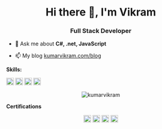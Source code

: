<h1 align="center">Hi there 👋, I'm Vikram</h1>
<h3 align="center">Full Stack Developer</h3>

- 💬 Ask me about **C#, .net, JavaScript**

- 📫 My blog <a href="https://kumarvikram.com/">kumarvikram.com/blog</a>

**Skills:**

<p align="left"><img src=https://konpa.github.io/devicon/devicon.git/icons/bootstrap/bootstrap-plain.svg alt=bootstrap width="20" height="20"/> <img src=https://konpa.github.io/devicon/devicon.git/icons/csharp/csharp-original.svg alt=csharp width="20" height="20"/> <img src=https://konpa.github.io/devicon/devicon.git/icons/dot-net/dot-net-original-wordmark.svg alt=dotnet width="20" height="20"/> <img src=https://konpa.github.io/devicon/devicon.git/icons/javascript/javascript-original.svg alt=javascript width="20" height="20"/></p><p align="center"> <img src=https://github-readme-stats.vercel.app/api?username=kumarvikram&show_icons=true alt=kumarvikram /> </p>

**Certifications**
<div data-iframe-width="150" data-iframe-height="270" data-share-badge-id="c91989c4-d6a7-4681-9a04-ae0f08780f75" data-share-badge-host="https://www.youracclaim.com"></div><script type="text/javascript" async src="//cdn.youracclaim.com/assets/utilities/embed.js"></script>
<div data-iframe-width="150" data-iframe-height="270" data-share-badge-id="062a8a50-2b6e-4691-b40b-1580e0c94a74" data-share-badge-host="https://www.youracclaim.com"></div><script type="text/javascript" async src="//cdn.youracclaim.com/assets/utilities/embed.js"></script>
<div data-iframe-width="150" data-iframe-height="270" data-share-badge-id="45155b90-86c6-4562-8a83-41713a7462cd" data-share-badge-host="https://www.youracclaim.com"></div><script type="text/javascript" async src="//cdn.youracclaim.com/assets/utilities/embed.js"></script>

<p align="center">
<a href=https://dev.to/kumarvikram target="blank"><img align="center" src=https://cdn.jsdelivr.net/npm/simple-icons@3.0.1/icons/dev-dot-to.svg alt="kumarvikram" height="20" width="20" /></a>
<a href=https://twitter.com/iamvikramkumar target="blank"><img align="center" src=https://cdn.jsdelivr.net/npm/simple-icons@3.0.1/icons/twitter.svg alt="iamvikramkumar" height="20" width="20" /></a>
<a href=https://linkedin.com/in/iamvikramkumar target="blank"><img align="center" src=https://cdn.jsdelivr.net/npm/simple-icons@3.0.1/icons/linkedin.svg alt="iamvikramkumar" height="20" width="20" /></a>
<a href=https://stackoverflow.com/users/679887/vikram-kumar target="blank"><img align="center" src=https://cdn.jsdelivr.net/npm/simple-icons@3.0.1/icons/stackoverflow.svg alt="users/679887/vikram-kumar" height="20" width="20" /></a>
</p>

